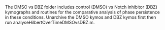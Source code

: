
The DMSO vs DBZ folder includes control (DMSO) vs Notch inhibitor (DBZ) kymographs and routines for the comparative analysis of phase persistence in these conditions. Unarchive the DMSO kymos and DBZ kymos first then run analyseHilbertOverTimeDMSOvsDBZ.m.
